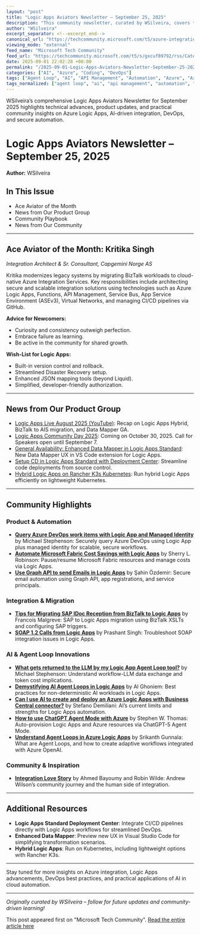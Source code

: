 ```yaml
---
layout: "post"
title: "Logic Apps Aviators Newsletter – September 25, 2025"
description: "This community newsletter, curated by WSilveira, covers the latest in Logic Apps and Azure Integration Services. It highlights the Ace Aviator of the Month, product group news, notable community resources, and technical articles on Logic Apps, AI agent loops, DevOps automation, hybrid integration, BizTalk migration, cost optimization, and secure email delivery with Graph API."
author: "WSilveira"
excerpt_separator: <!--excerpt_end-->
canonical_url: "https://techcommunity.microsoft.com/t5/azure-integration-services-blog/logic-apps-aviators-newsletter-september-25/ba-p/4450195"
viewing_mode: "external"
feed_name: "Microsoft Tech Community"
feed_url: "https://techcommunity.microsoft.com/t5/s/gxcuf89792/rss/Category?category.id=Azure"
date: 2025-09-01 22:02:28 +00:00
permalink: "/2025-09-01-Logic-Apps-Aviators-Newsletter-September-25-2025.html"
categories: ["AI", "Azure", "Coding", "DevOps"]
tags: ["Agent Loop", "AI", "API Management", "Automation", "Azure", "Azure Functions", "Azure Integration Services", "Azure Logic Apps", "BizTalk Migration", "CI/CD", "Coding", "Community", "Data Mapper", "DevOps", "GitHub", "Hybrid Integration", "Integration", "Kubernetes", "Managed Identity", "Microsoft Fabric", "Microsoft Graph API", "REST API", "VS Code"]
tags_normalized: ["agent loop", "ai", "api management", "automation", "azure", "azure functions", "azure integration services", "azure logic apps", "biztalk migration", "cislashcd", "coding", "community", "data mapper", "devops", "github", "hybrid integration", "integration", "kubernetes", "managed identity", "microsoft fabric", "microsoft graph api", "rest api", "vs code"]
---
```


WSilveira’s comprehensive Logic Apps Aviators Newsletter for September 2025 highlights technical advances, product updates, and practical community insights on Azure Logic Apps, AI-driven integration, DevOps, and secure automation.<!--excerpt_end-->

# Logic Apps Aviators Newsletter – September 25, 2025

**Author:** WSilveira

## In This Issue

- Ace Aviator of the Month
- News from Our Product Group
- Community Playbook
- News from Our Community

---

## Ace Aviator of the Month: Kritika Singh

*Integration Architect & Sr. Consultant, Capgemini Norge AS*

Kritika modernizes legacy systems by migrating BizTalk workloads to cloud-native Azure Integration Services. Key responsibilities include architecting secure and scalable integration solutions using technologies such as Azure Logic Apps, Functions, API Management, Service Bus, App Service Environment (ASEv3), Virtual Networks, and managing CI/CD pipelines via GitHub.

**Advice for Newcomers:**

- Curiosity and consistency outweigh perfection.
- Embrace failure as learning.
- Be active in the community for shared growth.

**Wish-List for Logic Apps:**

- Built-in version control and rollback.
- Streamlined Disaster Recovery setup.
- Enhanced JSON mapping tools (beyond Liquid).
- Simplified, developer-friendly authorization.

---

## News from Our Product Group

- [Logic Apps Live August 2025 (YouTube)](https://www.youtube.com/watch?v=wG3z8cKcia4): Recap on Logic Apps Hybrid, BizTalk to AIS migration, and Data Mapper GA.
- [Logic Apps Community Day 2025](https://techcommunity.microsoft.com/blog/integrationsonazureblog/logic-apps-community-day-2025/4442668): Coming on October 30, 2025. Call for Speakers open until September 7.
- [General Availability: Enhanced Data Mapper in Logic Apps Standard](https://techcommunity.microsoft.com/blog/integrationsonazureblog/%F0%9F%9A%80-general-availability-enhanced-data-mapper-experience-in-logic-apps-standard/4442296): New Data Mapper UX in VS Code extension for Logic Apps.
- [Setup CD in Logic Apps Standard with Deployment Center](https://techcommunity.microsoft.com/blog/integrationsonazureblog/announcing-setup-cd-in-azure-logic-apps-standard-with-deployment-center/4449013): Streamline code deployments from source control.
- [Hybrid Logic Apps on Rancher K3s Kubernetes](https://techcommunity.microsoft.com/blog/integrationsonazureblog/hybrid-logic-apps-deployment-on-rancher-k3s-kubernetes-cluster/4448557): Run hybrid Logic Apps efficiently on lightweight Kubernetes.

---

## Community Highlights

### Product & Automation

- **[Query Azure DevOps work items with Logic App and Managed Identity](https://mikestephenson.me/2025/08/08/query-azure-devops-work-items-with-logic-app-and-managed-identity/)** by Michael Stephenson: Securely query Azure DevOps using Logic App plus managed identity for scalable, secure workflows.
- **[Automate Microsoft Fabric Cost Savings with Logic Apps](https://www.linkedin.com/pulse/easily-pause-resume-microsoft-fabric-capacity-using-app-robinson-ma-edlzc/?trackingId=JPz5c8vOR9uCbd65Dn%2BFYA%3D%3D)** by Sherry L. Robinson: Pause/resume Microsoft Fabric resources and manage costs via Logic Apps.
- **[Use Graph API to send Emails in Logic Apps](https://www.linkedin.com/pulse/avoid-manual-consent-challenges-connector-limitations-%C5%9Fahin-%C3%B6zdemir-cyk0e/?trackingId=dtDuMZSeQ3ypRbtKwpwQwA%3D%3D)** by Şahin Özdemir: Secure email automation using Graph API, app registrations, and service principals.

### Integration & Migration

- **[Tips for Migrating SAP IDoc Reception from BizTalk to Logic Apps](https://www.malgreve.net/2025/07/28/tips-for-migrating-sap-idoc-reception-workloads-from-biztalk-to-azure-logic-apps/)** by Francois Malgreve: SAP to Logic Apps migration using BizTalk XSLTs and configuring SAP triggers.
- **[SOAP 1.2 Calls from Logic Apps](https://prashantbiztalkblogs.wordpress.com/2025/08/30/soap-1-2-calls-from-logic-apps-fixing-unsupported-media-ws-addressing-errors/)** by Prashant Singh: Troubleshoot SOAP integration issues in Logic Apps.

### AI & Agent Loop Innovations

- **[What gets returned to the LLM by my Logic App Agent Loop tool?](https://www.youtube.com/watch?v=D01oASlZx-8)** by Michael Stephenson: Understand workflow-LLM data exchange and token cost implications.
- **[Demystifying AI Agent Loops in Logic Apps](https://www.linkedin.com/pulse/demystifying-ai-agent-loops-logic-apps-future-al-ghoniem-mba-0genc/?trackingId=%2FhTHO33YQGe2xkBFfArNnQ%3D%3D)** by Al Ghoniem: Best practices for non-deterministic AI workloads in Logic Apps.
- **[Can I use AI to create and deploy an Azure Logic Apps with Business Central connector?](https://demiliani.com/2025/08/19/can-i-use-ai-to-create-and-deploy-an-azure-logic-apps-with-business-central-connector/)** by Stefano Demiliani: AI’s current limits and strengths for Logic Apps automation.
- **[How to use ChatGPT Agent Mode with Azure](https://www.youtube.com/watch?v=2kkSQabcbeE)** by Stephen W. Thomas: Auto-provision Logic Apps and Azure resources via ChatGPT-5 Agent Mode.
- **[Understand Agent Loops in Azure Logic Apps](https://www.youtube.com/watch?v=yXUkp0AKCGM)** by Srikanth Gunnala: What are Agent Loops, and how to create adaptive workflows integrated with Azure OpenAI.

### Community & Inspiration

- **[Integration Love Story](https://www.youtube.com/watch?v=vYoWr8r5rIQ)** by Ahmed Bayoumy and Robin Wilde: Andrew Wilson’s community journey and the human side of integration.

---

## Additional Resources

- **Logic Apps Standard Deployment Center**: Integrate CI/CD pipelines directly with Logic Apps workflows for streamlined DevOps.
- **Enhanced Data Mapper**: Preview new UX in Visual Studio Code for simplifying transformation scenarios.
- **Hybrid Logic Apps**: Run on Kubernetes, including lightweight options with Rancher K3s.

---

Stay tuned for more insights on Azure integration, Logic Apps advancements, DevOps best practices, and practical applications of AI in cloud automation.

---

*Originally curated by WSilveira – follow for future updates and community-driven learning!*

This post appeared first on "Microsoft Tech Community". [Read the entire article here](https://techcommunity.microsoft.com/t5/azure-integration-services-blog/logic-apps-aviators-newsletter-september-25/ba-p/4450195)
